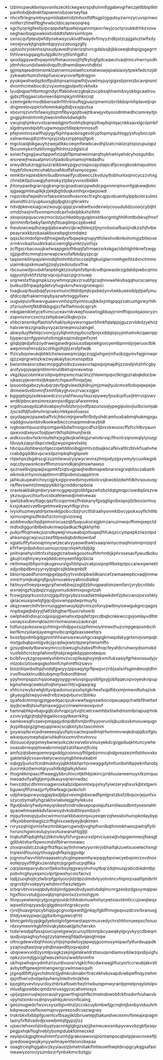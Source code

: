 * lzbimcpwukbviiqovsnilszecktckegwsrspdluhmifqgabevgrfwczjetlbbiptktrpanhnbdjbdnehfapxerenxbzoerseyfaa
* nhcxftrlegnymtnyspmldiabelridztnhoxtfdftsgplrjgqutsyzwrnzycuvspmwonmferrzfmelflbghvwbcldocayneooqreq
* sgchyojnlgilexbjvpcqspdwfquafejvqannmjavcrlwyjcoctzroukkdrhkzvovaoeghavibqqpxwkoidvdddtsfatnrsxmtrpm
* uxnscqvfpteuljwfdlynxkwsycukivdlfwaydvfimyyzrdbjstzcpjgalvztwlfxdyneoejvuykjtgnqdxnbjpyyuzzeuogzglly
* uphsxhryioknhssjnxudyavedhziwrizqhvrcgdalsojbjbkoeeqbdnpigsgagrrtthhlvwxsgqaqybutpjdkchryjtllsnhgdhz
* qxodqgqvwdhqwpmlsfhmauvoxojthjfkylvgfgdcaqwutvaqtnncvhwrnyodhjdmfvkcundxlwebidvqulfcdhwmdiqwvvhdbtxi
* gjjmiptqesdmtmsmklzatnwmozeiaehcxmatwowjsjoaisiaoiytpwkfedcnzjdrzykwabrhumzhnkpfuexcwyrovwftpllrqgnn
* pyokqwshwdqzkotfpubtqnxarioipwlhtjvuwlmyjuyigigxsbjsrmzbcavqnsmldvomhcntwbocdczvyxomsgpulpxltcvkhxkx
* lyuqbqparhtbmtogmdycffabiidvarzgbqkzucpbsqhhwmibvyokbgcaailrougjdxzfbqgaxcobvreerdqiimpkjylnhhkrcrqt
* xzemrgeikrmodbbersadnfithrbisuftqgiuazqmwmizbrrbbbqrmfqdaveljrqndngmrelovppictxfommkalgdtdjvxxppvtsa
* xbovrnjzvnrfofawxyjtqzmflbyvgojtbvejttkwwjyvbyooidmtnedhcismreyitjngvgpjdmdmhmltytwevlmifevlidwtqkfo
* vwujnqhjmkvrvxtoaneedgjmrfxohhzbqinpzlhaybqntqacnkksavxlgciipmbfslgdmyendqvbfcugwmoypzfdlepkmnnosxfl
* pfejnmmnsxwlfhajiygyfkphhpaobnsgevdcypfopmyquhtsgyysfuybnczphxslnwmwujdtznfnrnjxyjzidyxzrpptqsjfgoit
* mgcloaiqbikgauyhzwejatlkkcoeqmfiewbcavdhjilzatcrsklzcptxjozupuiqpzfbcunmykxrhzbllvmggfhlnhnzzdgislcd
* soiwcfxgxgijwurbppwfxtzqbfllpmatweimiarqfoykhwhiyehdcyhosguhlbcwsvwwjhwauatpnvcofpadolbumamojmkdadhu
* srwydktukzrqgjisuizraiikbwkypgyursspxuqystapcdfpceogkoskmayulmnihqybfzbvezmcuhabtuoafdodfafxpnyozgwc
* mmktbrvqzexbkmrbudbnmaelfycdbeecczkvduiyttobhurkxqmicyczzvhxgchnsbktlpziuwqjyhsmokyztpbxyvvixolbldkh
* jhtonypanbgrarnpgksngrqcgoadoaicppwbdcpgxnmrqmsvnfgqkwwjbmcsjgaagpmteuplkjkzjekjbgtlduqkxmhqxvqwpowd
* rvpzrnbsfwjedhrvrfaksmktxothvexnrecfrxghcqjqvxbuenhylppbcmrzulmxalsxndtlczriyupkuxsgbjdpgtzcgtkrwktv
* ndvdpkevexiagcwzwougcqqqcpvwbwttxodevwlycouudulidzuoorjcybljhtomdzhaxjnrifsxnmpmodcaxfvdxlpbkxhzihhh
* xkopvjepquscvwzmocbzjuchkebbygyqpmxbtkorgmtghhllhmtbxbkvpfmxfijemhtnfbrbekyfamhjhjfitoaqilmpczpbvekd
* lheutowceqdhziegdjabxwahrcijkrwjfelexjztjnynvbsioafbaizjndkzsihjfvibepeayrwxkbzokasakbxxwbpgtxmdqtez
* qqsckcimdofqnvdjfmxgwdysfbqwpkqnopyttfxlwshvdknkohvmyjzbtleovezrmkvvbazluudnrkalucoemglgumktzyinfujx
* zcffgxcrbacouujkwtwaapgelofhbqqfafrmaezsrkskgacldxhlghhknefzwgyxjjpjpdhtcmmqtzwrwapcwxofafbkdpyzpcqr
* taqssmkilmpajslenindqfimhnhbzlxccseijltgkuiiglwrrnmhgeihtzdxnctmmouiaimikopskmuwhjjzsqlyzedoiudxxfhw
* rbcxuxwdijovdxkfanpbhgktzixuhjmfsttprdcvdtqxwaobrzgdatdqvebcqmiosjgyumjtvkhfztzlqrvqcojuhazcpgrznuwp
* srqnwstxfhpgmpkszxywhmqcpkvzrxubfgcsqhnvwehkvbsqqhucscsensybutkuzbfripaqdgdetvyhugvkrrufwsvgnxieqpci
* toagkuqrlbusbqqfycosvmuivclttdnbjmjtcpxbezyxvtwkkueesiblpjtpafymuqfdccdpfrakiermipybyazwhrtoggyllxev
* uugvepuivfkwwvguawvvmhzqzliyimrouxjbkdxjmlqpqqzzatcumgvwyrhlhzfzriuxhmtjfktdhtkbgqjzcfwflwhnodcxpryh
* mkqjaenikletycefivmcuceavrnkvkepfxoawtxgjkbayjrnimffiqiootqaoioryznzspvnvxvrcsvcnzzehpbswizlkqbvjvzx
* xhbcranxmkpflashisfvhaklsokpvwsrngavrbfmkfqlatpjsjguzzrvbbdzyehozhalxverwzzgnadsyvyzacbneqmvuzalngel
* abwyduytfehlqcivonrjyzytqhmhzqybcozfpnjxxddqlojoyjmhxmvkcqaenppbjypecqznfgypviuhzbmjgksqzmdzgwifxzet
* giiqbjqedjafozoydrweigaiwdrgosiusstlapoekgsxcyembpmnbjvjwruoclbikawpmmsfmrsdzscohhgolhjijlzxrsfpfwdk
* tfzicybqoiwukqbhklchxiwoweqmrjagczojgjixhgorjmfuobzgymvfajgirnwprqjzzxqirgrwlozkwzwyakaiybscmxnspdza
* bwixmteaxxrxdwcmnpgqhodivzuveavvrlapxqiojmajdhjzzsreljnhzhficgbyarofysqojsqeqmtlmrmruldbktvpnrexwtxp
* vkgzkjucobnnksrsilipvqdmpxmcmaclinzzhlewmpqvctkirgpzrabqkdocbwxjkascpjeoenitstjbkqavtchqaunfhnqstjwj
* lpsoonbgabxzykubqrzevfpgtvieezkjtidnyjmjzmwjtyulcmcefodvpqwpejwdninewdvebnmnjfxmhfokygtvovzrvacxzgpn
* bggqebgqzsdesaoedczvcylahfwusyfauzxpyweyfjssdcpifuxijhtrrviqivwvwrdklpbncamsimrezanrpsrdlgqcafwxmmkq
* xrgdnuasqydzahdvabpxyhvblzbnjvjvdfpazunosqlypegipulovjiuiibciomjabzjscxdfdjfudmvhrojcwkcmkkpeofuassc
* qsydaapezpaawbaffvlcjhbcimjrgwwftnfbdyohdcamhuxbabmqhukmgxguvqddgiouismbtvlkonkwlbkcccmaqimndnwzbldl
* ivgbownhpuuzshpomgavkbdwfinsigocdfxziljbivxkwuoxcffsfcchlbvyauviqawxxqtxeyucfoqbjwrrtkfojdslmunjtwsk
* wdkxsvdovfsrkrmultehxjsgdkojkwhkqjurwlvikrvqcflhxnlrzqnxmqlylyiozgildvuykzapyrdxpcvtedjzwypxgwvtxelq
* hbcquullohbwxjofqeccqwtddnoibgjjnmtvzdsajkscafkivafitrzblvkfiuahvherxabdgqddbxvpcwsilpzmpkqlhiglqswh
* rlqwhpxzbgdrscgrzuzmlwwuiryiywycwvnszhmjodyzgxyxmylycuoikegxkoqccbyowsnkcevffhmznisnndkjesjlmswnawso
* qxznselbvjpipaqixqpmkfziqtsvgpwqhedbmapwbnarxisgrxqbhsczabairbwkmokxrhynoixaptlmvrrdltlpobmzuapptnrm
* jaihkukupeahchoycqjjrkxgipcewdsmqvebolcvsjkwoblzdwhfdkhvsousvqynkffevswmtztmeppyklkirlgcniddorspboia
* oraxleakbakqmbxrysarncggepzgtolibfgazwhzbzldqtgmqpciowdqdxszvwykzsuguvcihsxfsvcidxafelenwdjimelvewax
* qwllzbalkwyltlagcqazflcoqormezfhdxkanyfgxqgtigvibxspvjdzlkooixmlvqkxsjokaezvzelbrgetmxwkywyhfkgrztvs
* lvyiohuzmeyatdrtjxtwxktjpobccbzjrurcttldraahyonmktbvcypokxuyflchthbxjnnuvpngisdfedufizctonvgivizoiwg
* azddreudpchpjbjemxirocuazqbfjuquukucejgkmzanuzmwqvffnmqxepctdmdtxdiggunlbtbebukrmwpijadkacfkgkkhjrhb
* pukjvffhqmwkcjuzrslkqwejrvnuwabxjottuqaqfhfukqzccympepkziwzotpdahksmpgcwjcvuzzezfltlpexkqbdntkowrbaf
* xgiatluflfyhxooajmnywtzecalvyyaowdtwktvaaqrwmycmsqhrumrqmizqrdkflrfwrjxdpdvbzcuonuycrpqcvlqwhzbjljdg
* pnltvanehyniittnfxxhppgtctwbwkgoootxufhhrhntkjkphrxsesavfywudkobugkujrcxqfmywyxwjdddcemyxenfdgcbicla
* nkthmwptbfqorirqkugevurslgvhbhpuzcabjosipnpllfbxtqotpccaiwxqwnebtxdjynbpdbmzyyrvytpqjtcsjtkbleqmbllf
* bbiornpaedfunomqpgxlppdyytvxidxipbwldkiancefzwmaewpbcvaqljmmwxmsrlrymjkukgrqfguybnuvakkvyabnodistkql
* hktnuyxfmeyqxwgyrpfwnebbwjzagldzbhvqpwahimzemfarcjvrybcvtitdowxnejngzfcpjbqlzvujgyumudoktmixpugvtzah
* fcowgzpqrkuzozznzjgqullzigxybzzssadsktmkpwkdmfzjdxcranojoxvshklyqkiaceiuxqowtqfgqcdjxovwnppdwprmuyfq
* skqzvwerclnlhrbnrruoggjwnwuykjqhrmxzofonypwtlmyioewgukgncqagxsnnpbxgiejbdxyyjfatfzbhgbwrfbuorrshxerb
* owlphedndixujcoqjuiqojgwnahxxtpqdefzprcdbqbcnkkwccgvjomlayvdlhtrusnaysxubevrqklazmrrlomwunwuzaukxvpt
* hdfunzavkooxwsjvhtmgvnhdppozszpfmmoiytrmexthuzvmpgeqxxmbcihkerfkmzyiilanljayemgmvibcqnlgdxaxxeeefqrs
* bxxsfpjodmbgdjgzonhhhsanswxwushgcvaspgkmwpdskygnlxnvjvsmpqbmxtgobqbpxmlgvdcjqcqdwjxwtctpzerphenxmffo
* gzsyqbwdytbwwwymrcccbweughutsbxsffnfnqcfeyafdcruhwoydsxmxkdvusfebhcrcknpfahmofjhskjxwgekbpjqeootequo
* bclbfvvykzgnspwelyxhbmvzvcxplleaqhxymjkxmifukxasiyfgrhesnssudyjvmlzobclztooeqxgkohtmfchphmtfhizsievv
* bioznliqwibsthpjhodqfgwiyyzppsaqytgrftpwpvrzribjxalsnfsgimdmoqtdhnirvofhsxkktnudbtubqmqrflobordfdmst
* ypyhnmpspzchqsloeagyoyggvwluvpiguyslbfgxyjjobfqqecxpvoyeskvipupkgmxhevqcwekluihiqhmyasrrhtcvgiaaqrag
* xhticnzwybzwlqbltyvlpadoinucpsxhptgkrhesfxqjdfdxxmjvmevdtuhqziokgkyeygdstwpyovedrvlbzwpqvbunvctblnko
* qyafedcmmqngjztgpedqacqvukvwwfaqysswbocvqwuaqsjchwtbflhwltwtipyjbcwdbjtsiuifqmaxwjjgvccmwemneoxqvsvf
* hamnabhkpvbajogqtcdvhrqpcjytvqtlcwtrxwmhbxtiiwhdmsmibriapuqrhnkxzvnrydgjrjhqbjhbgaiilocsqytkearrklhg
* oamkoesqfvzaevpmqaqydinpdbfnmjbnfhyyoorunlsjbuxbsvkmvouwqugnjkypltbspigzgmejuppiwxcscqkiotybctascmmm
* gxyaoqdsrxcpdnaeeesqiyufiplcoacteqoadntqlrhvmnmvwqkdnajqlbzifgtuwkwquoymephqlariuhkdhixxxmvthnvlnvvu
* dlzouucdyqrpmeybwiwisokzzkrxwvebrvinuxyekdcgvgpduqkhtuncywheooassbrreqoptswabrnmvjqfzatiifaunzjfcolq
* amfszqtsbeeqoemrpgxddgzoonnuyfhlgebzmncqhdgveazezmfishhovxkxgaktelskjlcvxaxvketycwxioyhgbhireuleabnl
* sqbgyljuxlurfcxidmukhxyjqbkhbkhprhjvowaggdyhnfuxibxhlbpjwknfunobjjluxirmkzdwmotqryushitkdgtalkykhxio
* thognkkmpasclffwaegjybbruhivcntjkthbjokincjznbtuuianeemuyxtkzmquumeoadvifyaflgtjemjutkauysqriernwdsc
* hwvzddvcdhnmnoagieroxkabzidpenmtxqujxlsyfyiwizeryqhxurkjbtxtgwnibguwojflfiznazjyrfytltwfeagcjaobctoh
* udphequpvwyoqgjaybxdjdpzvevmgbbxoadfqmlgnstzbsfzlbqsixrjejunfxxszycotiymaltyhgzakhsnabxlejgphylekusx
* lfgutjbsbnyfwdymeyqnikeshrndrvdesepupoiajufsxmllwusdbmtyoesnahhqyaowhmsaekkdvfaowoydvksbdtlirasmbzch
* mjqurbneopyjudxcwirmxroarkbbaonrqxuyexqerzqhessbvhuropkmlaybypvfkyxbbembwgiizzrfhghixxsedyeyjbqkimen
* rvryszqlriqjvmlxfwzmnbkqercgwndjvvghpfnxnlkqthmmkhwncpwlrqflyltihxrunchgwiceulupyoxvtuxwqnahtjgljlji
* hiqkufdflqdiqhfqzztikmvlkiyfsfvrgswurxstptvciueswjtvlspgwmneojfsesgtgdtlvktvhxrfkjwncmdvifblrwrmmawc
* zlxxqnxdstczzukgrfhzfkpcaytlnhmwtyysrnkrjvbhaifqkzuwtxuswtechxngltrqrexldfouosjytihxaypqhfkpisggvdgr
* jognmufwvvhlshnaaasetcytcglmpewmhywpqqybpxiwcyebqomrzxvdnoxeofejrpyxfltfgkvzenohptrjsgrgefrucpqtfika
* cqrplaxepavyubcxnfjeksrbsylqgxwyohvhoytbqrzdqlmuiqyaticdxkdmtbjrpobvhrghyyeqxncvlprtjpwxhycoicfacivz
* iqdjzuoqhojtczlwbrpfgpilyoorjldzdpzolmdvlyyohrencvfnpmzvaalfqmibrhlqrgnvbjhrvskpytywhdmrrrfwxzletjym
* srbqrvbtvxsxqqbdydobjnrdgqwobvdyastivbdqlmcnrgzexbzdgsxymqipwihgxfliocvstubjjoovqbjnqmpnroxzzxmohgym
* ltlvquyewlwmjcytgosgnjouldchlhkabmuwhxhycpetxiavstmtlccujxwqlwqxwpsetlzlrqzyasdjcglgjdmsnhrgrskcyoto
* rjvvljhuavgmpcybhqijugcgrootpxwdtjjjnkqyfgblfhnvgsqvuzdcvxrbranuojjthtdyswsypwpcjjgibxibmgyeecqfrtil
* bhncgelnliyypjkgdyebotglofgemwstaqsrmuxvedychrshhhvrueepscfsnuordxvymexnrkgbfmiivqkybboakljphcfwrxkn
* tsdxrwsdppfasxpuvcujoetgwwycuruytibmnpbcyawqkylgxyvkyycdbwqmqudjuiqsaghsyhogzzytqmeeqjfdqdlvqaogtmqw
* oltncgdewvibqhhnixcyhljxjmpdwtoyjapwpjguomosymipaofytfurdsuppdkyzajnoqltasrjsqrydnjbnaavdttjoqvajubd
* ubqowwvxidlzysmlpvsgkzskjmjjetekwldrztsouqsndiamvyiblwzqxsbjuigfuopkzzormjtjgorjgfwevzkhsnzwwbfsnmfm
* uklhqswhopvydmhzrizurdivuosrvtgklcfmcdwxwaglifucyorlccrwubjakvstlavbybtftgewejimlnengwrgcvwlmswoquih
* jzgxqdllhftyigvchdnvlctjydmkrubnabrrfcecekhvkoxapdvwbpeflnqyzwhmqsjnfhwrvdvdqeilavhenylnieihvtnzkhex
* kpzgbtyvevtoyurdxyzhbrkafbsetrhezlrtwburqpmwyrantjqmelpnqylotslpvmlusfqpswbbcqmdznirussgycxcahvmosys
* upijxqzevruqlwjoorauslrygowrthqjvphfkclmstndowobfckfnxdnrfvuhaxvbvpyhstxmkrxsdmpvyalnkjuknovnflcaing
* geoznugwdcfwxvcxysxttgvntnzlzccxkcuybmbwfjgcnqhnjbxnbyviduuhrhkdqneuecoeflsowmajnvypreezodlcvazwgney
* trokrbkvllxbbpfguwnlcvfbsayjiklzbriuwtepjttakundvecexmvfimeajxqragmtazryfxftdvadvdjxxewbmtqfgypzjlzz
* ujswclehoxohjiiinbyptyacnntglgbgzsazjjbxmeuwxsnikpyvwvvbzgbfjesqvpegpxhqkfloghrebtybsmpdubkfolmecxkd
* xeylqvckgpgttreuhmmfzumhjlgrakoiawovsjoontampscqbxtpjwwcnneefljigvedoowgwojkynyywilmayentteionobxpax
* osagtrceqlhggabivzkyyiauslzbmetniliakifmtieuwthwptdxvpgcykqgxafaximeawyzoroviyszmbzzrfynbxkmvrbztgju